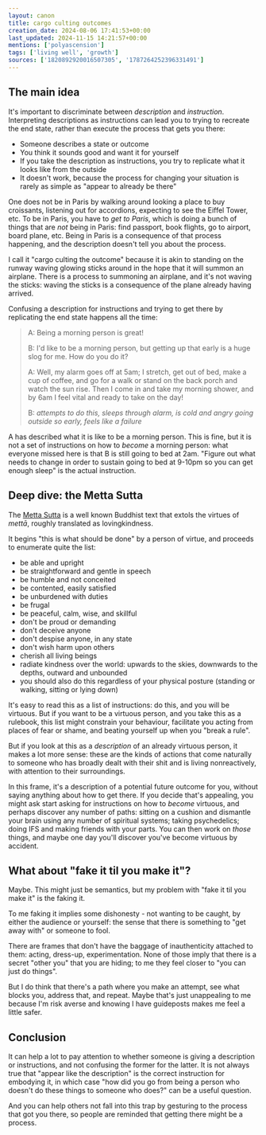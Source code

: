 ```yaml
---
layout: canon
title: cargo culting outcomes
creation_date: 2024-08-06 17:41:53+00:00
last_updated: 2024-11-15 14:21:57+00:00
mentions: ['polyascension']
tags: ['living well', 'growth']
sources: ['1820892920016507305', '1787264252396331491']
---
```


## The main idea

It's important to discriminate between _description_ and _instruction_. Interpreting descriptions as instructions can lead you to trying to recreate the end state, rather than execute the process that gets you there:

- Someone describes a state or outcome
- You think it sounds good and want it for yourself
- If you take the description as instructions, you try to replicate what it looks like from the outside
- It doesn't work, because the process for changing your situation is rarely as simple as "appear to already be there"

One does not be in Paris by walking around looking a place to buy croissants, listening out for accordions, expecting to see the Eiffel Tower, etc. To be in Paris, you have to _get to Paris_, which is doing a bunch of things that are _not_ being in Paris: find passport, book flights, go to airport, board plane, etc. Being in Paris is a consequence of that process happening, and the description doesn't tell you about the process.

I call it "cargo culting the outcome" because it is akin to standing on the runway waving glowing sticks around in the hope that it will summon an airplane. There is a process to summoning an airplane, and it's not waving the sticks: waving the sticks is a consequence of the plane already having arrived.

Confusing a description for instructions and trying to get there by replicating the end state happens all the time:

> A: Being a morning person is great!
>
> B: I'd like to be a morning person, but getting up that early is a huge slog for me. How do you do it?
> 
> A: Well, my alarm goes off at 5am; I stretch, get out of bed, make a cup of coffee, and go for a walk or stand on the back porch and watch the sun rise. Then I come in and take my morning shower, and by 6am I feel vital and ready to take on the day!
>
> B: _attempts to do this, sleeps through alarm, is cold and angry going outside so early, feels like a failure_

A has described what it is like to be a morning person. This is fine, but it is not a set of instructions on how to _become_ a morning person: what everyone missed here is that B is still going to bed at 2am. "Figure out what needs to change in order to sustain going to bed at 9-10pm so you can get enough sleep" is the actual instruction.

## Deep dive: the Metta Sutta

The [Metta Sutta](https://www.accesstoinsight.org/tipitaka/kn/snp/snp.1.08.amar.html) is a well known Buddhist text that extols the virtues of _mettā_, roughly translated as lovingkindness.

It begins "this is what should be done" by a person of virtue, and proceeds to enumerate quite the list:

- be able and upright
- be straightforward and gentle in speech
- be humble and not conceited
- be contented, easily satisfied
- be unburdened with duties
- be frugal
- be peaceful, calm, wise, and skillful
- don't be proud or demanding
- don't deceive anyone
- don't despise anyone, in any state
- don't wish harm upon others
- cherish all living beings
- radiate kindness over the world: upwards to the skies, downwards to the depths, outward and unbounded
- you should also do this regardless of your physical posture (standing or walking, sitting or lying down)

It's easy to read this as a list of instructions: do this, and you will be virtuous. But if you want to be a virtuous person, and you take this as a rulebook, this list might constrain your behaviour, facilitate you acting from places of fear or shame, and beating yourself up when you "break a rule".

But if you look at this as a _description_ of an already virtuous person, it makes a lot more sense: these are the kinds of actions that come naturally to someone who has broadly dealt with their shit and is living nonreactively, with attention to their surroundings.

In this frame, it's a description of a potential future outcome for you, without saying anything about how to get there. If you decide that's appealing, you might ask start asking for instructions on how to _become_ virtuous, and perhaps discover any number of paths: sitting on a cushion and dismantle your brain using any number of spiritual systems; taking psychedelics; doing IFS and making friends with your parts. You can then work on _those_ things, and maybe one day you'll discover you've become virtuous by accident.

## What about "fake it til you make it"?

Maybe. This might just be semantics, but my problem with "fake it til you make it" is the faking it.

To me faking it implies some dishonesty - not wanting to be caught, by either the audience or yourself: the sense that there is something to "get away with" or someone to fool.

There are frames that don't have the baggage of inauthenticity attached to them: acting, dress-up, experimentation. None of those imply that there is a secret "other you" that you are hiding; to me they feel closer to "you can just do things".

But I do think that there's a path where you make an attempt, see what blocks you, address that, and repeat. Maybe that's just unappealing to me because I'm risk averse and knowing I have guideposts makes me feel a little safer.

## Conclusion

It can help a lot to pay attention to whether someone is giving a description or instructions, and not confusing the former for the latter. It is not always true that "appear like the description" is the correct instruction for embodying it, in which case "how did you go from being a person who doesn't do these things to someone who does?" can be a useful question.

And you can help others not fall into this trap by gesturing to the process that got you there, so people are reminded that getting there might be a process.
